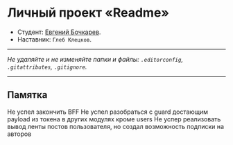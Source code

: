 # Личный проект «Readme»

- Студент: [Евгений Бочкарев](https://up.htmlacademy.ru/nodejs-2/3/user/2353467).
- Наставник: `Глеб Клецков`.

---

_Не удаляйте и не изменяйте папки и файлы:_
_`.editorconfig`, `.gitattributes`, `.gitignore`._

---

## Памятка

Не успел закончить BFF
Не успел разобраться с guard достающим payload из токена в других модулях кроме users
Не успер реализовать вывод ленты постов пользователя, но создал возможность подписки на авторов
